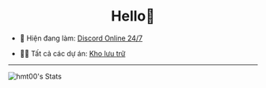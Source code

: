 <h1 align="center">Hello👋</h1>

- 🔭 Hiện đang làm: [Discord Online 24/7](https://github.com/hmt00/Discord-Online-247)


- 👨‍💻 Tất cả các dự án: [Kho lưu trữ](https://github.com/00?tab=repositories)

---
![hmt00's Stats](https://github-readme-stats.vercel.app/api?username=hmt00&theme=tokyonight&show_icons=true&hide_border=true&count_private=true)
